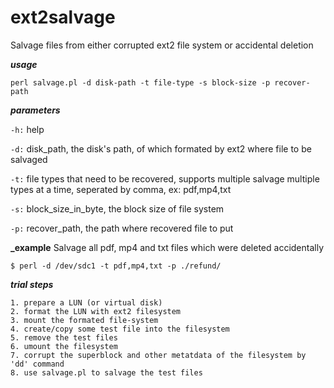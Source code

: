 # ext2salvage

Salvage files from either corrupted ext2 file system or accidental deletion


**_usage_**
```
perl salvage.pl -d disk-path -t file-type -s block-size -p recover-path
```

**_parameters_**

`-h:` help 

`-d:` disk_path, the disk's path, of which formated by ext2 where file to be salvaged

`-t:` file types that need to be recovered, supports multiple salvage multiple types at a time, seperated by comma, ex: pdf,mp4,txt

`-s:` block_size_in_byte, the block size of file system 

`-p:` recover_path, the path where recovered file to put

**_example**
Salvage all pdf, mp4 and txt files which were deleted accidentally
```
$ perl -d /dev/sdc1 -t pdf,mp4,txt -p ./refund/
```

**_trial steps_**
```
1. prepare a LUN (or virtual disk)
2. format the LUN with ext2 filesystem
3. mount the formated file-system
4. create/copy some test file into the filesystem
5. remove the test files
6. umount the filesystem
7. corrupt the superblock and other metatdata of the filesystem by 'dd' command
8. use salvage.pl to salvage the test files
```

